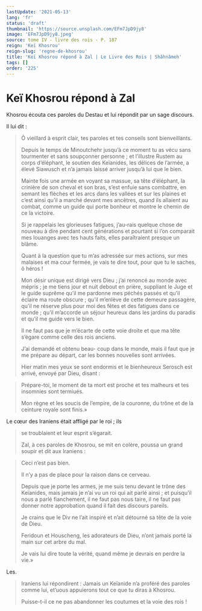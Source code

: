 ```yaml
---
lastUpdate: '2021-05-13'
lang: 'fr'
status: 'draft'
thumbnail: 'https://source.unsplash.com/EFm7JpD9jy8'
image: 'EFm7JpD9jy8.jpeg'
source: tome IV - livre des rois - P. 187
reign: 'Keï Khosrou'
reign-slug: 'regne-de-khosrou'
title: 'Keï Khosrou répond à Zal | Le Livre des Rois | Shâhnâmeh'
tags: []
order: '225'
---
```


# Keï Khosrou répond à Zal

Khosrou écouta ces paroles du Destau et lui répondit par un sage discours.

Il lui dit :

> Ô vieillard à esprit clair, tes paroles et tes conseils sont bienveillants.
>
> Depuis le temps de Minoutchehr jusqu’à ce moment tu as vécu sans tourmenter et sans soupçonner personne ; et l’illustre Rustem au corps d’éléphant, le soutien des Keïanides, les délices de l’armée, a élevé Siawusch et n’a jamais laissé arriver jusqu’à lui que le bien.
>
> Mainte fois une armée en voyant sa massue, sa tête d’éléphant, la crinière de son cheval et son bras, s’est enfuie sans combattre, en semant les flèches et les arcs dans les vallées et sur les plaines et c’est ainsi qu’il a marché devant mes ancêtres, quand ils allaient au combat, comme un guide qui porte bonheur et montre le chemin de ce la victoire.
>
> Si je rappelais les glorieuses fatigues, j’au-rais quelque chose de nouveau à dire pendant cent générations et pourtant si l’on comparait mes louanges avec tes hauts faits, elles paraîtraient presque un blâme.
>
> Quant à la question que tu m’as adressée sur mes actions, sur mes malaises et ma cour fermée, je vais te dire tout, pour que tu le saches, ô héros !
>
> Mon désir unique est dirigé vers Dieu ; j’ai renoncé au monde avec mépris ; je me tiens jour et nuit debout en prière, suppliant le Juge et le guide suprême qu’il me pardonne mes péchés passés et qu’il éclaire ma route obscure ; qu’il m’enlève de cette demeure passagère, qu’il ne réserve plus pour moi des fêtes et des fatigues dans ce monde ; qu’il m’accorde un séjour heureux dans les jardins du paradis et qu’il me guide vers le bien.
>
> Il ne faut pas que je m’écarte de cette voie droite et que ma tête s’égare comme celle des rois anciens.
>
> J’ai demandé et obtenu beau-
> coup dans le monde, mais il faut que je me prépare au départ, car les bonnes nouvelles sont arrivées.
>
> Hier matin mes yeux se sont endormis et le bienheureux Serosch est arrivé, envoyé par Dieu, disant :

> Prépare-toi, le moment de ta mort est proche et tes malheurs et tes insomnies sont termiués.
>
> Mon règne et les soucis de l’empire, de la couronne, du trône et de la ceinture royale sont finis.»

Le cœur des Iraniens était affligé par le roi ; ils
>
> se troublaient et leur esprit s’égarait.
>
> Zal, à ces paroles de Khosrou, se mit en colère, poussa un grand soupir et dit aux Iraniens :

> Ceci n’est pas bien.
>
> Il n’y a pas de place pour la raison dans ce cerveau.
>
> Depuis que je porte les armes, je me suis tenu devant le trône des Keïanides, mais jamais je n’ai vu un roi qui ait parlé ainsi ; et puisqu’il nous a parlé fianchement, il ne faut pas nous taire, il ne faut pas donner notre approbation quand il fait des discours pareils.
>
> Je crains que le Div ne l’ait inspiré et n’ait détourné sa tête de la voie de Dieu.
>
> Feridoun et Houscheng, les adorateurs de Dieu, n’ont jamais porté la main sur cet arbre du mal.
>
> Je vais lui dire toute la vérité, quand même je devrais en perdre la vie.»

Les.
>
> Iraniens lui répondirent : Jamais un Keïanide n’a proféré des paroles comme lui, et’uous appuierons tout ce que tu diras à Khosrou.
>
> Puisse-t-il ce ne pas abandonner les coutumes et la voie des rois !
